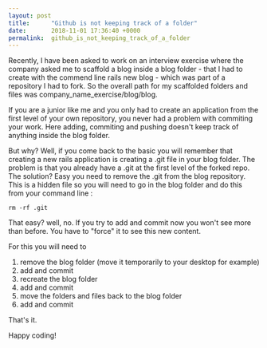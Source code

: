 ```yaml
---
layout: post
title:      "Github is not keeping track of a folder"
date:       2018-11-01 17:36:40 +0000
permalink:  github_is_not_keeping_track_of_a_folder
---
```




Recently, I have been asked to work on an interview exercise where the company asked me to scaffold a blog inside a blog folder - that I had to create with the commend line rails new blog - which was part of a repository I had to fork. So the overall path for my scaffolded folders and files was company_name_exercise/blog/blog.

If you are a junior like me and you only had to create an application from the first level of your own repository, you never had a problem with commiting your work. 
Here adding, commiting and pushing doesn't keep track of anything inside the blog folder. 

But why? Well, if you come back to the basic you will remember that creating a new rails application is creating a .git file in your blog folder. The problem is that you already have a .git at the first level of the forked repo. 
The solution? Easy you need to remove the .git from the blog repository. This is a hidden file so you will need to go in the blog folder and do this from your command line : 
```
rm -rf .git
```
That easy? well, no. If you try to add and commit now you won't see more than before. You have to "force" it to see this new content.

For this you will need to 
1. remove the blog folder (move it temporarily to your desktop for example)
2. add and commit 
3. recreate the blog folder
4. add and commit 
5. move the folders and files back to the blog folder
6. add and commit

That's it.

Happy coding!
